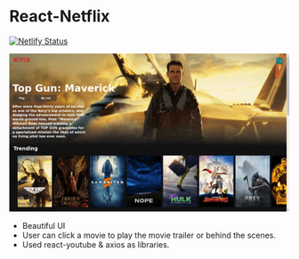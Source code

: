 # React-Netflix
[![Netlify Status](https://api.netlify.com/api/v1/badges/2c6e53a2-190c-4f91-b043-f63b869926e9/deploy-status)](https://app.netlify.com/sites/netflix-cwr/deploys)

![](https://github.com/codewithrabeeh/React-Netflix/blob/main/netflix.gif)
- Beautiful UI
- User can click a movie to play the movie trailer or behind the scenes.
- Used react-youtube & axios as libraries. 
